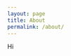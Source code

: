 ```yaml
---
layout: page
title: About
permalink: /about/
---
```


<!-- <img src="{{ site.baseurl }}/assets/profile-placeholder.gif" title="Profile Picture" class="profile"> -->

Hi